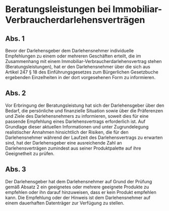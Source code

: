 # Beratungsleistungen bei Immobiliar-Verbraucherdarlehensverträgen



## Abs. 1

 Bevor der Darlehensgeber dem Darlehensnehmer individuelle Empfehlungen zu einem oder mehreren Geschäften erteilt, die im Zusammenhang mit einem Immobiliar-Verbraucherdarlehensvertrag stehen (Beratungsleistungen), hat er den Darlehensnehmer über die sich aus Artikel 247 § 18 des Einführungsgesetzes zum Bürgerlichen Gesetzbuche ergebenden Einzelheiten in der dort vorgesehenen Form zu informieren.

## Abs. 2

 Vor Erbringung der Beratungsleistung hat sich der Darlehensgeber über den Bedarf, die persönliche und finanzielle Situation sowie über die Präferenzen und Ziele des Darlehensnehmers zu informieren, soweit dies für eine passende Empfehlung eines Darlehensvertrags erforderlich ist. Auf Grundlage dieser aktuellen Informationen und unter Zugrundelegung realistischer Annahmen hinsichtlich der Risiken, die für den Darlehensnehmer während der Laufzeit des Darlehensvertrags zu erwarten sind, hat der Darlehensgeber eine ausreichende Zahl an Darlehensverträgen zumindest aus seiner Produktpalette auf ihre Geeignetheit zu prüfen.

## Abs. 3

 Der Darlehensgeber hat dem Darlehensnehmer auf Grund der Prüfung gemäß Absatz 2 ein geeignetes oder mehrere geeignete Produkte zu empfehlen oder ihn darauf hinzuweisen, dass er kein Produkt empfehlen kann. Die Empfehlung oder der Hinweis ist dem Darlehensnehmer auf einem dauerhaften Datenträger zur Verfügung zu stellen. 

